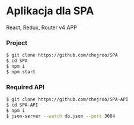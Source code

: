 # Aplikacja dla SPA
React, Redux, Router v4  APP

### Project

```sh
$ git clone https://github.com/chejroo/SPA
$ cd SPA
$ npm i
$ npm start
```

### Required API

```sh
$ git clone https://github.com/chejroo/SPA-API
$ cd SPA-API
$ npm i
$ json-server --watch db.json --port 3004
```